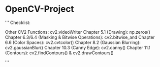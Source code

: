 # OpenCV-Project



'''
Checklist:

Other CV2 Functions: cv2.videoWriter
Chapter 5.1 (Drawing): np.zeros()
Chapter 6.3/6.4 (Masking & Bitwise Operations): cv2.bitwise_and
Chapter 6.6 (Color Spaces): cv2.cvtcolor()
Chapter 8.2 (Gaussian Blurring): cv2.gaussianBlur()
Chapter 10.3 (Canny Edge): cv2.canny()
Chapter 11.1 (Contours): cv2.findContours() & cv2.drawContours()

'''
